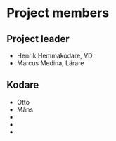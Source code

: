# Project members

## Project leader

- Henrik Hemmakodare, VD
- Marcus Medina, Lärare

## Kodare

- Otto
- Måns 
- 
- 
- 
